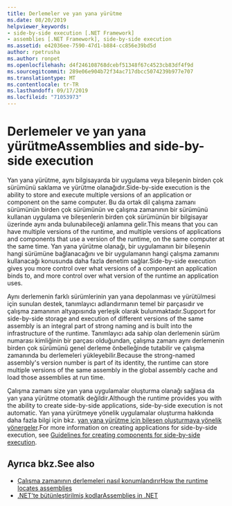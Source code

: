 ```yaml
---
title: Derlemeler ve yan yana yürütme
ms.date: 08/20/2019
helpviewer_keywords:
- side-by-side execution [.NET Framework]
- assemblies [.NET Framework], side-by-side execution
ms.assetid: e42036ee-7590-47d1-b884-cc856e39bd5d
author: rpetrusha
ms.author: ronpet
ms.openlocfilehash: d4f246108768dcebf51348f67c4523cb83df4f9d
ms.sourcegitcommit: 289e06e904b72f34ac717dbcc5074239b977e707
ms.translationtype: MT
ms.contentlocale: tr-TR
ms.lasthandoff: 09/17/2019
ms.locfileid: "71053973"
---
```

# <a name="assemblies-and-side-by-side-execution"></a><span data-ttu-id="9b1f3-102">Derlemeler ve yan yana yürütme</span><span class="sxs-lookup"><span data-stu-id="9b1f3-102">Assemblies and side-by-side execution</span></span>

<span data-ttu-id="9b1f3-103">Yan yana yürütme, aynı bilgisayarda bir uygulama veya bileşenin birden çok sürümünü saklama ve yürütme olanağıdır.</span><span class="sxs-lookup"><span data-stu-id="9b1f3-103">Side-by-side execution is the ability to store and execute multiple versions of an application or component on the same computer.</span></span> <span data-ttu-id="9b1f3-104">Bu da ortak dil çalışma zamanı sürümünün birden çok sürümünün ve çalışma zamanının bir sürümünü kullanan uygulama ve bileşenlerin birden çok sürümünün bir bilgisayar üzerinde aynı anda bulunabileceği anlamına gelir.</span><span class="sxs-lookup"><span data-stu-id="9b1f3-104">This means that you can have multiple versions of the runtime, and multiple versions of applications and components that use a version of the runtime, on the same computer at the same time.</span></span> <span data-ttu-id="9b1f3-105">Yan yana yürütme olanağı, bir uygulamanın bir bileşenin hangi sürümüne bağlanacağını ve bir uygulamanın hangi çalışma zamanını kullanacağı konusunda daha fazla denetim sağlar.</span><span class="sxs-lookup"><span data-stu-id="9b1f3-105">Side-by-side execution gives you more control over what versions of a component an application binds to, and more control over what version of the runtime an application uses.</span></span>  
  
<span data-ttu-id="9b1f3-106">Aynı derlemenin farklı sürümlerinin yan yana depolanması ve yürütülmesi için sunulan destek, tanımlayıcı adlandırmanın temel bir parçasıdır ve çalışma zamanının altyapısında yerleşik olarak bulunmaktadır.</span><span class="sxs-lookup"><span data-stu-id="9b1f3-106">Support for side-by-side storage and execution of different versions of the same assembly is an integral part of strong naming and is built into the infrastructure of the runtime.</span></span> <span data-ttu-id="9b1f3-107">Tanımlayıcı ada sahip olan derlemenin sürüm numarası kimliğinin bir parçası olduğundan, çalışma zamanı aynı derlemenin birden çok sürümünü genel derleme önbelleğinde tutabilir ve çalışma zamanında bu derlemeleri yükleyebilir.</span><span class="sxs-lookup"><span data-stu-id="9b1f3-107">Because the strong-named assembly's version number is part of its identity, the runtime can store multiple versions of the same assembly in the global assembly cache and load those assemblies at run time.</span></span>  
  
<span data-ttu-id="9b1f3-108">Çalışma zamanı size yan yana uygulamalar oluşturma olanağı sağlasa da yan yana yürütme otomatik değildir.</span><span class="sxs-lookup"><span data-stu-id="9b1f3-108">Although the runtime provides you with the ability to create side-by-side applications, side-by-side execution is not automatic.</span></span> <span data-ttu-id="9b1f3-109">Yan yana yürütmeye yönelik uygulamalar oluşturma hakkında daha fazla bilgi için bkz. [yan yana yürütme için bileşen oluşturmaya yönelik yönergeler](../../framework/deployment/guidelines-for-creating-components-for-side-by-side-execution.md).</span><span class="sxs-lookup"><span data-stu-id="9b1f3-109">For more information on creating applications for side-by-side execution, see [Guidelines for creating components for side-by-side execution](../../framework/deployment/guidelines-for-creating-components-for-side-by-side-execution.md).</span></span>  
  
## <a name="see-also"></a><span data-ttu-id="9b1f3-110">Ayrıca bkz.</span><span class="sxs-lookup"><span data-stu-id="9b1f3-110">See also</span></span>

- [<span data-ttu-id="9b1f3-111">Çalışma zamanının derlemeleri nasıl konumlandırır</span><span class="sxs-lookup"><span data-stu-id="9b1f3-111">How the runtime locates assemblies</span></span>](../../framework/deployment/how-the-runtime-locates-assemblies.md)
- [<span data-ttu-id="9b1f3-112">.NET’te bütünleştirilmiş kodlar</span><span class="sxs-lookup"><span data-stu-id="9b1f3-112">Assemblies in .NET</span></span>](index.md)
